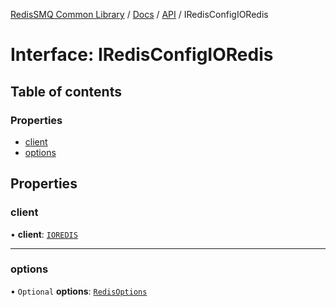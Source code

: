 [RedisSMQ Common Library](../../../README.md) / [Docs](../../README.md) / [API](../README.md) / IRedisConfigIORedis

# Interface: IRedisConfigIORedis

## Table of contents

### Properties

- [client](IRedisConfigIORedis.md#client)
- [options](IRedisConfigIORedis.md#options)

## Properties

### client

• **client**: [`IOREDIS`](../enums/ERedisConfigClient.md#ioredis)

___

### options

• `Optional` **options**: [`RedisOptions`](https://github.com/redis/ioredis/blob/v4.28.5/API.md#new_Redis_new)
